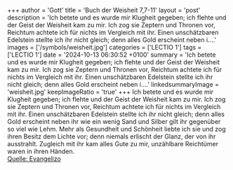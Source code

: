 +++
author = 'Gott'
title = 'Buch der Weisheit 7,7-11'
layout = 'post'
description = 'Ich betete und es wurde mir Klugheit gegeben; ich flehte und der Geist der Weisheit kam zu mir. Ich zog sie Zeptern und Thronen vor, Reichtum achtete ich für nichts im Vergleich mit ihr. Einen unschätzbaren Edelstein stellte ich ihr nicht gleich; denn alles Gold erscheint neben i....'
images = ['/symbols/weisheit.jpg']
categories = ['LECTIO 1']
tags = ['LECTIO 1']
date = '2024-10-13 06:30:52 +0100'
summary = 'Ich betete und es wurde mir Klugheit gegeben; ich flehte und der Geist der Weisheit kam zu mir. Ich zog sie Zeptern und Thronen vor, Reichtum achtete ich für nichts im Vergleich mit ihr. Einen unschätzbaren Edelstein stellte ich ihr nicht gleich; denn alles Gold erscheint neben i....'
linkedsummaryImage = 'weisheit.jpg'
keepImageRatio = 'true'
+++
Ich betete und es wurde mir Klugheit gegeben; ich flehte und der Geist der Weisheit kam zu mir.
Ich zog sie Zeptern und Thronen vor, Reichtum achtete ich für nichts im Vergleich mit ihr.
Einen unschätzbaren Edelstein stellte ich ihr nicht gleich; denn alles Gold erscheint neben ihr wie ein wenig Sand und Silber gilt ihr gegenüber so viel wie Lehm.<!--more-->
Mehr als Gesundheit und Schönheit liebte ich sie und zog ihren Besitz dem Lichte vor; denn niemals erlischt der Glanz, der von ihr ausstrahlt.
Zugleich mit ihr kam alles Gute zu mir, unzählbare Reichtümer waren in ihren Händen.<br> [Quelle: Evangelizo](https://evangeliumtagfuertag.org/DE/gospel)